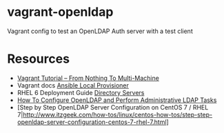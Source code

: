 # vagrant-openldap
Vagrant config to test an OpenLDAP Auth server with a test client

# Resources
* [Vagrant Tutorial – From Nothing To Multi-Machine](https://manski.net/2016/09/vagrant-multi-machine-tutorial/)
* Vagrant docs [Ansible Local Provisioner](https://www.vagrantup.com/docs/provisioning/ansible_local.html)
* RHEL 6 Deployment Guide [Directory Servers](https://access.redhat.com/documentation/en-US/Red_Hat_Enterprise_Linux/6/html/Deployment_Guide/ch-Directory_Servers.html)
* [How To Configure OpenLDAP and Perform Administrative LDAP Tasks](https://www.digitalocean.com/community/tutorials/how-to-configure-openldap-and-perform-administrative-ldap-tasks)
* [Step by Step OpenLDAP Server Configuration on CentOS 7 / RHEL 7|http://www.itzgeek.com/how-tos/linux/centos-how-tos/step-step-openldap-server-configuration-centos-7-rhel-7.html]

